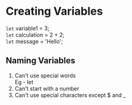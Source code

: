 # Creating Variables 

`let` variable1 = 3;   
`let` calculation = 2 + 2;   
`let` message = 'Hello';    

## Naming Variables ##

1. Can't use special words   
   Eg - let
2. Can't start with a number
3. Can't use special characters except $ and _

